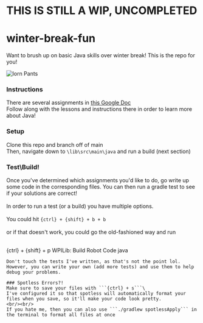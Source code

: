 # THIS IS STILL A WIP, UNCOMPLETED

# winter-break-fun
Want to brush up on basic Java skills over winter break! This is the repo for you!

![Iorn Pants](https://encrypted-tbn0.gstatic.com/images?q=tbn:ANd9GcRikbIBEOVDEtnc82lAeFD9w8sQA3Orfg8GFLIHrW_tYg-qb_2sDlOMfeOYBcpttAxtMX0&usqp=CAU)
### Instructions
There are several assignments in [this Google Doc](https://docs.google.com/document/d/1NLcqq41JP_fEn9IeM-8WH5F5AcdkmE5eqUX8m_-3nhY/edit?usp=sharing)\
Follow along with the lessons and instructions there in order to learn more about Java!
### Setup
Clone this repo and branch off of main\
Then, navigate down to ```\lib\src\main\java``` and run a build (next section)

### Test\Build!
Once you've determined which assignments you'd like to do, go write up some code in the corresponding files.
You can then run a gradle test to see if your solutions are correct!
<br/><br/>
In order to run a test (or a build) you have multiple options.<br/><br/>
You could hit ```{ctrl} + {shift} + b + b```<br/><br/>
or if that doesn't work, you could go the old-fashioned way and run<br/><br/>

{ctrl} + {shift} + p
WPILib: Build Robot Code
java
```
Don't touch the tests I've written, as that's not the point lol. However, you can write your own (add more tests) and use them to help debug your problems.

### Spotless Errors?!
Make sure to save your files with ```{ctrl} + s```\
I've configured it so that spotless will automatically format your files when you save, so it'll make your code look pretty.
<br/><br/>
If you hate me, then you can also use ```./gradlew spotlessApply``` in the terminal to format all files at once